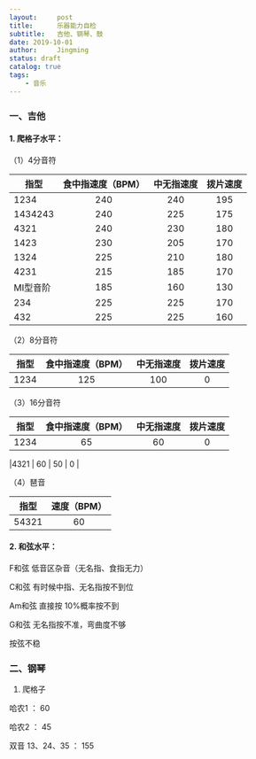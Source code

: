 ```yaml
---
layout:     post
title:      乐器能力自检
subtitle:   吉他、钢琴、鼓
date: 2019-10-01
author:     Jingming
status: draft
catalog: true
tags:
    - 音乐
---
```

### 一、吉他

#### 1. 爬格子水平：
（1）4分音符

| 指型       | 食中指速度（BPM）   |  中无指速度  | 拨片速度 |
| --------  |:-----:| :-----:| :----:  |
| 1234      | 240   |   240     |   195 |
| 1434243   | 240   |   225     |   175 |
| 4321      | 240   |   230     |   180 |
| 1423      | 230   |   205     |   170 |
| 1324      | 225   |   210     |   180 |
| 4231      | 215   |   185     |   170 |
| MI型音阶   | 185   |   160     |   130 |
| 234       | 225   |   225     |   170 |
| 432       | 225   |   225     |   160 |

（2）8分音符

| 指型       | 食中指速度（BPM）   |  中无指速度  | 拨片速度 |
| --------  |:-----:| :-----:| :----:  |
| 1234  | 125 | 100 | 0 |

（3）16分音符

| 指型       | 食中指速度（BPM）   |  中无指速度  | 拨片速度 |
| --------  |:-----:| :-----:| :----:  |
|1234 | 65 | 60 | 0 |

|4321 | 60 | 50 | 0 |
 
 （4）琶音

| 指型       | 速度（BPM）   |
| --------  |:-----:|
| 54321 | 60 |

#### 2. 和弦水平：

F和弦 低音区杂音（无名指、食指无力）

C和弦 有时候中指、无名指按不到位

Am和弦 直接按 10%概率按不到

G和弦 无名指按不准，弯曲度不够

按弦不稳

### 二、钢琴

1. 爬格子

哈农1 ： 60

哈农2 ： 45

双音 13、24、35 ： 155